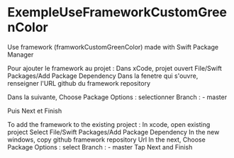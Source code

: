 # ExempleUseFrameworkCustomGreenColor
Use framework (framworkCustomGreenColor) made with Swift Package Manager

Pour ajouter le framework au projet :
Dans xCode, projet ouvert
File/Swift Packages/Add Package Dependency
Dans la fenetre qui s'ouvre, renseigner l'URL github du framework repository

Dans la suivante, Choose Package Options : selectionner Branch : - master

Puis Next et Finish


To add the framework to the existing project :
In xcode, open existing project
Select File/Swift Packages/Add Package Dependency
In the new windows, copy github framework repository Url
In the next, Choose Package Options : select Branch : - master
Tap Next and Finish
